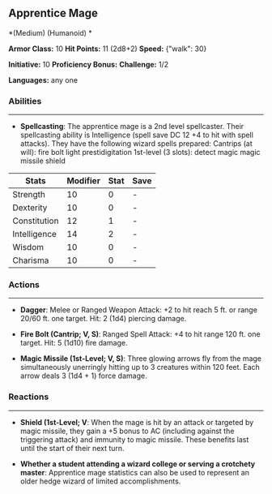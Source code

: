 ## Apprentice Mage
*(Medium) (Humanoid) *

**Armor Class:** 10
**Hit Points:** 11 (2d8+2)
**Speed:** {"walk": 30}

**Initiative:** 10
**Proficiency Bonus:**
**Challenge:** 1/2

**Languages:** any one

### Abilities
 --- 
- **Spellcasting**: The apprentice mage is a 2nd level spellcaster. Their spellcasting ability is Intelligence (spell save DC 12
 +4 to hit with spell attacks). They have the following wizard spells prepared:
 Cantrips (at will): fire bolt
 light
 prestidigitation
 1st-level (3 slots): detect magic
 magic missile
 shield



| Stats | Modifier | Stat | Save
| ---- | ---- | ---- | ---- |
| Strength | 10 | 0 | - |
| Dexterity | 10 | 0 | - |
| Constitution | 12 | 1 | - |
| Intelligence | 14 | 2 | - |
| Wisdom | 10 | 0 | - |
| Charisma | 10 | 0 | - |

### Actions
 --- 
- **Dagger**: Melee or Ranged Weapon Attack: +2 to hit  reach 5 ft. or range 20/60 ft.  one target. Hit: 2 (1d4) piercing damage.

- **Fire Bolt (Cantrip; V, S)**: Ranged Spell Attack: +4 to hit  range 120 ft.  one target. Hit: 5 (1d10) fire damage.

- **Magic Missile (1st-Level; V, S)**: Three glowing arrows fly from the mage simultaneously  unerringly hitting up to 3 creatures within 120 feet. Each arrow deals 3 (1d4 + 1) force damage.

### Reactions
 --- 
- **Shield (1st-Level; V**: When the mage is hit by an attack or targeted by magic missile, they gain a +5 bonus to AC (including against the triggering attack) and immunity to magic missile. These benefits last until the start of their next turn.

- **Whether a student attending a wizard college or serving a crotchety master**: Apprentice mage statistics can also be used to represent an older hedge wizard of limited accomplishments.

